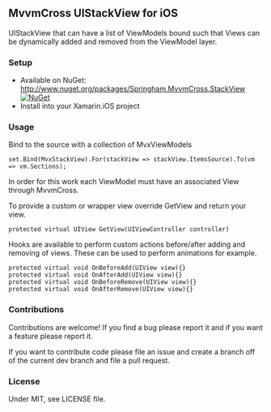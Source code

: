 ## MvvmCross UIStackView for iOS

UIStackView that can have a list of ViewModels bound such that Views can be dynamically added and removed from the ViewModel layer.

### Setup
* Available on NuGet: http://www.nuget.org/packages/Springham.MvvmCross.StackView  [![NuGet](https://img.shields.io/nuget/v/Springham.MvvmCross.StackView.svg?label=NuGet)](https://www.nuget.org/packages/Springham.MvvmCross.StackView/)
* Install into your Xamarin.iOS project

### Usage

Bind to the source with a collection of MvxViewModels

`set.Bind(MvxStackView).For(stackView => stackView.ItemsSource).To(vm => vm.Sections);`

In order for this work each ViewModel must have an associated View through MvvmCross.

To provide a custom or wrapper view override GetView and return your view.

`protected virtual UIView GetView(UIViewController controller)`

Hooks are available to perform custom actions before/after adding and removing of views. These can be used to perform animations for example.

```
protected virtual void OnBeforeAdd(UIView view){}
protected virtual void OnAfterAdd(UIView view){}
protected virtual void OnBeforeRemove(UIView view){}
protected virtual void OnAfterRemove(UIView view){}
```

### Contributions

Contributions are welcome! If you find a bug please report it and if you want a feature please report it.

If you want to contribute code please file an issue and create a branch off of the current dev branch and file a pull request.

### License

Under MIT, see LICENSE file.
